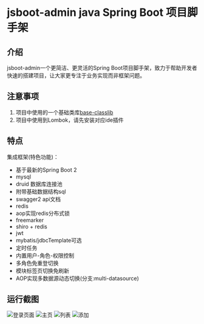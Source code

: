 # jsboot-admin java Spring Boot 项目脚手架

## 介绍

jsboot-admin一个更简洁、更灵活的Spring Boot项目脚手架，致力于帮助开发者快速的搭建项目，让大家更专注于业务实现而非框架问题。

## 注意事项

1. 项目中使用的一个基础类库[base-classlib](https://github.com/wustrive2008/base-classlib)
2. 项目中使用到Lombok，请先安装对应ide插件

## 特点

集成框架(特色功能)：
- 基于最新的Spring Boot 2
- mysql 
- druid 数据库连接池
- 附带基础数据结构sql
- swagger2 api文档
- redis
- aop实现redis分布式锁
- freemarker
- shiro + redis
- jwt
- mybatis/jdbcTemplate可选
- 定时任务
- 内置用户-角色-权限控制
- 多角色免重登切换
- 模块标签页切换免刷新
- AOP实现多数据源动态切换(分支:multi-datasource)

## 运行截图

![登录页面](http://7vzshu.com1.z0.glb.clouddn.com/jsboot-admin0.png)
![主页](http://7vzshu.com1.z0.glb.clouddn.com/jsboot-admin1.png)
![列表](http://7vzshu.com1.z0.glb.clouddn.com/jsboot-admin2.png)
![添加](http://7vzshu.com1.z0.glb.clouddn.com/jsboot-admin3.png)